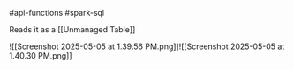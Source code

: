 #api-functions #spark-sql 

Reads it as a [[Unmanaged Table]]

![[Screenshot 2025-05-05 at 1.39.56 PM.png]]![[Screenshot 2025-05-05 at 1.40.30 PM.png]]